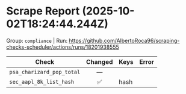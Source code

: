 # Scrape Report (2025-10-02T18:24:44.244Z)

Group: `compliance`  |  Run: https://github.com/AlbertoRoca96/scraping-checks-scheduler/actions/runs/18201938555

| Check | Changed | Keys | Error |
|---|:---:|:--|:--|
| `psa_charizard_pop_total` | — |  |  |
| `sec_aapl_8k_list_hash` | ✅ | hash |  |
